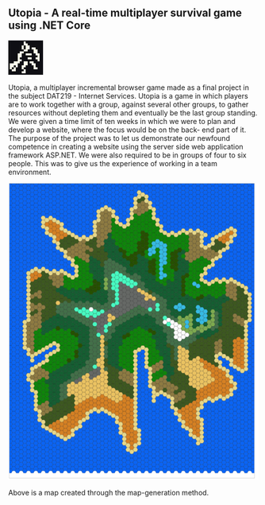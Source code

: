 ## Utopia - A real-time multiplayer survival game using .NET Core
![logo](https://raw.githubusercontent.com/Kaexel/utopia/main/images/favicon.png)

Utopia, a multiplayer incremental browser game made
as a final project in the subject DAT219 - Internet Services. Utopia is a game in which players
are to work together with a group, against several other groups, to gather resources without
depleting them and eventually be the last group standing. We were given a time limit of ten
weeks in which we were to plan and develop a website, where the focus would be on the back-
end part of it. The purpose of the project was to let us demonstrate our newfound competence
in creating a website using the server side web application framework ASP.NET. We were also
required to be in groups of four to six people. This was to give us the experience of working
in a team environment.

![Generated Island](https://raw.githubusercontent.com/Kaexel/utopia/main/images/island.PNG)

Above is a map created through the map-generation method.